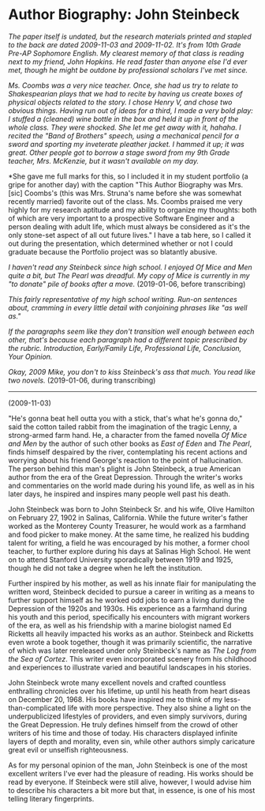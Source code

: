 # Author Biography: John Steinbeck

*The paper itself is undated, but the research materials printed and stapled to the back are dated 2009-11-03 and 2009-11-02. It's from 10th Grade Pre-AP Sophomore English. My clearest memory of that class is reading next to my friend, John Hopkins. He read faster than anyone else I'd ever met, though he might be outdone by professional scholars I've met since.*

*Ms. Coombs was a very nice teacher. Once, she had us try to relate to Shakespearian plays that we had to recite by having us create boxes of physical objects related to the story. I chose *Henry V*, and chose two obvious things. Having run out of ideas for a third, I made a very bold play: I stuffed a (cleaned) wine bottle in the box and held it up in front of the whole class. They were shocked. She let me get away with it, hahaha. I recited the "Band of Brothers" speech, using a mechanical pencil for a sword and sporting my inveterate pleather jacket. I hammed it up; it was great. Other people got to borrow a stage sword from my 9th Grade teacher, Mrs. McKenzie, but it wasn't available on my day.*

*She gave me full marks for this, so I included it in my student portfolio (a gripe for another day) with the caption "This Author Biography was Mrs.[sic] Coombs's (this was Mrs. Struna's name before she was somewhat recently married) favorite out of the class. Ms. Coombs praised me very highly for my research aptitude and my ability to organize my thoughts: both of which are very important to a prospective Software Engineer and a person dealing with adult life, which must always be considered as it's the only stone-set aspect of all out future lives." I have a tab here, so I called it out during the presentation, which determined whether or not I could graduate because the Portfolio project was so blatantly abusive.

*I haven't read any Steinbeck since high school. I enjoyed *Of Mice and Men* quite a bit, but *The Pearl* was dreadful. My copy of *Mice* is currently in my "to donate" pile of books after a move.* (2019-01-06, before transcribing)

*This fairly representative of my high school writing. Run-on sentences about, cramming in every little detail with conjoining phrases like "as well as."*

*If the paragraphs seem like they don't transition well enough between each other, that's because each paragraph had a different topic prescribed by the rubric. Introduction, Early/Family Life, Professional Life, Conclusion, Your Opinion.*

*Okay, 2009 Mike, you don't to kiss Steinbeck's ass that much. You read like two novels.* (2019-01-06, during transcribing)

-----

(2009-11-03)

"He's gonna beat hell outta you with a stick, that's what he's gonna do," said the cotton tailed rabbit from the imagination of the tragic Lenny, a strong-armed farm hand. He, a character from the famed novella *Of Mice and Men* by the author of such other books as *East of Eden* and *The Pearl*, finds himself despaired by the river, contemplating his recent actions and worrying about his friend George's reaction to the point of hallucination. The person behind this man's plight is John Steinbeck, a true American author from the era of the Great Depression. Through the writer's works and commentaries on the world made during his yound life, as well as in his later days, he inspired and inspires many people well past his death.

John Steinbeck was born to John Steinbeck Sr. and his wife, Olive Hamilton on February 27, 1902 in Salinas, California. While the future writer's father worked as the Monterey County Treasurer, he would work as a farmhand and food picker to make money. At the same time, he realized his budding talent for writing, a field he was encouraged by his mother, a former chool teacher, to further explore during his days at Salinas High School. He went on to attend Stanford University sporadically between 1919 and 1925, though he did not take a degree when he left the institution.

Further inspired by his mother, as well as his innate flair for manipulating the written word, Steinbeck decided to pursue a career in writing as a means to further support himself as he worked odd jobs to earn a living during the Depression of the 1920s and 1930s. His experience as a farmhand during his youth and this period, specifically his encounters with migrant workers of the era, as well as his friendship with a marine biologist named Ed Ricketts all heavily impacted his works as an author. Steinbeck and Ricketts even wrote a book together, though it was primarily scientific, the narrative of which was later rereleased under only Steinbeck's name as *The Log from the Sea of Cortez*. This writer even incorporated scenery from his childhood and experiences to illustrate varied and beautiful landscapes in his stories.

John Steinbeck wrote many excellent novels and crafted countless enthralling chronicles over his lifetime, up until his heath from heart diseas on December 20, 1968. His books have inspired me to think of my less-than-complicated life with more perspective. They also shine a light on the underpublicized lifestyles of providers, and even simply survivors, during the Great Depression. He truly defines himself from the crowd of other writers of his time and those of today. His characters displayed infinite layers of depth and morality, even sin, while other authors simply caricature great evil or unselfish righteousness.

As for my personal opinion of the man, John Steinbeck is one of the most excellent writers I've ever had the pleasure of reading. His works should be read by everyone. If Steinbeck were still alive, however, I would advise him to describe his characters a bit more but that, in essence, is one of his most telling literary fingerprints.
